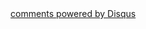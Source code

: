 <div class="comments">
	<div id="disqus_thread"></div>
	<script type="text/javascript">
    var disqus_shortname = 'shawhu'; 
    (function() {
        var dsq = document.createElement('script'); dsq.type = 'text/javascript'; dsq.async = true;
        dsq.src = 'http://' + disqus_shortname + '.disqus.com/embed.js';
        (document.getElementsByTagName('head')[0] || document.getElementsByTagName('body')[0]).appendChild(dsq);
    })();
	</script>
	<a href="http://disqus.com" class="dsq-brlink">comments powered by <span class="logo-disqus">Disqus</span></a>
</div>